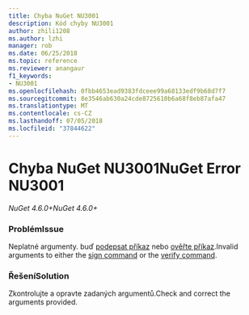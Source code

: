 ```yaml
---
title: Chyba NuGet NU3001
description: Kód chyby NU3001
author: zhili1208
ms.author: lzhi
manager: rob
ms.date: 06/25/2018
ms.topic: reference
ms.reviewer: anangaur
f1_keywords:
- NU3001
ms.openlocfilehash: 0fbb4653ead9383fdceee99a68133edf9b68d7f7
ms.sourcegitcommit: 8e3546ab630a24cde8725610b6a68f8eb87afa47
ms.translationtype: MT
ms.contentlocale: cs-CZ
ms.lasthandoff: 07/05/2018
ms.locfileid: "37844622"
---
```

# <a name="nuget-error-nu3001"></a><span data-ttu-id="b0fdb-103">Chyba NuGet NU3001</span><span class="sxs-lookup"><span data-stu-id="b0fdb-103">NuGet Error NU3001</span></span>

<span data-ttu-id="b0fdb-104">*NuGet 4.6.0+*</span><span class="sxs-lookup"><span data-stu-id="b0fdb-104">*NuGet 4.6.0+*</span></span>

### <a name="issue"></a><span data-ttu-id="b0fdb-105">Problém</span><span class="sxs-lookup"><span data-stu-id="b0fdb-105">Issue</span></span>
<span data-ttu-id="b0fdb-106">Neplatné argumenty. buď [podepsat příkaz](../../tools/cli-ref-sign.md) nebo [ověřte příkaz](../../tools/cli-ref-verify.md).</span><span class="sxs-lookup"><span data-stu-id="b0fdb-106">Invalid arguments to either the [sign command](../../tools/cli-ref-sign.md) or the [verify command](../../tools/cli-ref-verify.md).</span></span>

### <a name="solution"></a><span data-ttu-id="b0fdb-107">Řešení</span><span class="sxs-lookup"><span data-stu-id="b0fdb-107">Solution</span></span>
<span data-ttu-id="b0fdb-108">Zkontrolujte a opravte zadaných argumentů.</span><span class="sxs-lookup"><span data-stu-id="b0fdb-108">Check and correct the arguments provided.</span></span>